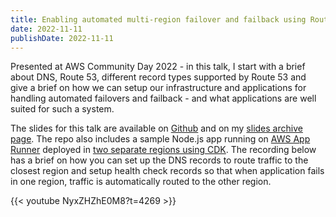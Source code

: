 ```yaml
---
title: Enabling automated multi-region failover and failback using Route 53
date: 2022-11-11
publishDate: 2022-11-11
---
```


Presented at AWS Community Day 2022 - in this talk, I start with a brief about DNS, Route 53, different record types supported by Route 53 and give a brief on how we can setup our infrastructure and applications for handling automated failovers and failback - and what applications are well suited for such a system.

The slides for this talk are available on [Github](https://github.com/sathyabhat/talks-slides) and on my [slides archive page](https://slides.sathyasays.com/). The repo also includes a sample Node.js app running on [AWS App Runner](https://aws.amazon.com/apprunner/) deployed in [two separate regions using CDK](https://github.com/SathyaBhat/talks-slides/tree/main/automated-failover-route53/code). The recording below has a brief on how you can set up the DNS records to route traffic to the closest region and setup health check records so that when application fails in one region, traffic is automatically routed to the other region.

{{< youtube NyxZHZhE0M8?t=4269 >}}
